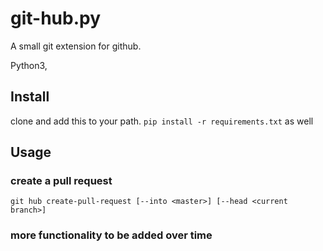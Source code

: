 # git-hub.py

A small git extension for github.

Python3,

## Install

clone and add this to your path.
`pip install -r requirements.txt` as well

## Usage

### create a pull request

```
git hub create-pull-request [--into <master>] [--head <current branch>]
```

### more functionality to be added over time


